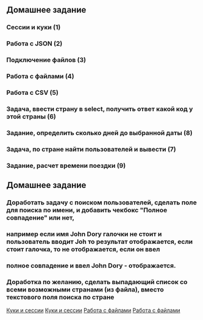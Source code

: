 ## Домашнее задание
### Сессии и куки (1)
### Работа с JSON (2)
### Подключение файлов (3)
### Работа с файлами (4)
### Работа с CSV (5) 
### Задача, ввести страну в select, получить ответ какой код у этой страны (6)
### Задание, определить сколько дней до выбранной даты (8)
### Задача, по стране найти пользователей и вывести (7)
### Задание, расчет времени поездки (9)

## Домашнее задание
### Доработать задачу с поиском пользователей, сделать поле для поиска по имени, и добавить чекбокс "Полное совпадение" или нет,
### например если имя John Dory галочки не стоит и пользователь вводит Joh то результат отображается, если стоит галочка, то не отображается, если он ввел 
### полное совпадение и ввел John Dory - отображается.
### Доработка по желанию, сделать выпадающий список со всеми возможными странами (из файла), вместо текстового поля поиска по стране

[Куки и сессии](https://metanit.com/php/tutorial/4.3.php)
[Куки и сессии](https://i-vd.org.ru/cookies/)
[Работа с файлами](https://www.php.net/manual/ru/book.filesystem.php)
[Работа с файлами](https://metanit.com/php/tutorial/5.1.php)
